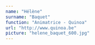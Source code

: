 ```yaml
---
name: "Hélène"
surname: "Baquet"
function: "Animatrice - Quinoa"
url: "http://www.quinoa.be"
picture: "helene_baquet_600.jpg"
---
```

